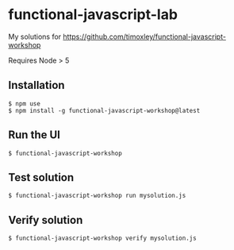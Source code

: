 # functional-javascript-lab

My solutions for https://github.com/timoxley/functional-javascript-workshop

Requires Node > 5

## Installation

    $ npm use
    $ npm install -g functional-javascript-workshop@latest

## Run the UI

    $ functional-javascript-workshop

## Test solution

    $ functional-javascript-workshop run mysolution.js

## Verify solution

    $ functional-javascript-workshop verify mysolution.js

